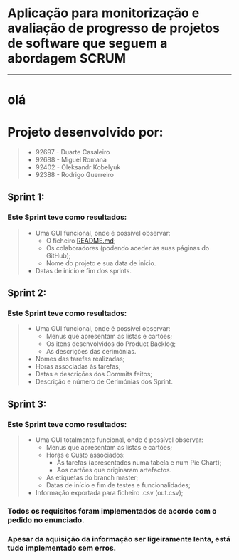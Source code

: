 # Aplicação para monitorização e avaliação de progresso de projetos de software que seguem a abordagem SCRUM
---

# olá
# Projeto desenvolvido por:
> - 92697 - Duarte Casaleiro
> - 92688 - Miguel Romana
> - 92402 - Oleksandr Kobelyuk
> - 92388 - Rodrigo Guerreiro

## Sprint 1:
### Este Sprint teve como resultados:
> - Uma GUI funcional, onde é possível observar:
>   - O ficheiro [README.md](https://github.com/Roguezilla/ES-LETI-1Sem-2021-Grupo10#readme);
>   - Os colaboradores (podendo aceder às suas páginas do GitHub);
>   - Nome do projeto e sua data de início.
> - Datas de início e fim dos sprints.

## Sprint 2:
### Este Sprint teve como resultados:
> - Uma GUI funcional, onde é possível observar:
>   - Menus que apresentam as listas e cartões;
>   - Os itens desenvolvidos do Product Backlog;
>   - As descrições das cerimónias.
> - Nomes das tarefas realizadas;
> - Horas associadas às tarefas;
> - Datas e descrições dos Commits feitos;
> - Descrição e número de Cerimónias dos Sprint.

## Sprint 3:
### Este Sprint teve como resultados:
> - Uma GUI totalmente funcional, onde é possível observar:
>   - Menus que apresentam as listas e cartões;
>   - Horas e Custo associados:
>     - Às tarefas (apresentados numa tabela e num Pie Chart);
>     - Aos cartões que originaram artefactos.
>   - As etiquetas do branch master;
>   - Datas de início e fim de testes e funcionalidades;
> - Informação exportada para ficheiro .csv (out.csv);

### Todos os requisitos foram implementados de acordo com o pedido no enunciado.
### Apesar da aquisição da informação ser ligeiramente lenta, está tudo implementado sem erros.
